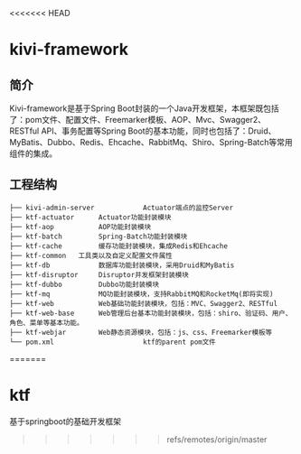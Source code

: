 <<<<<<< HEAD
# kivi-framework

## 简介

Kivi-framework是基于Spring Boot封装的一个Java开发框架，本框架既包括了：pom文件、配置文件、Freemarker模板、AOP、Mvc、Swagger2、RESTful API、事务配置等Spring Boot的基本功能，同时也包括了：Druid、MyBatis、Dubbo、Redis、Ehcache、RabbitMq、Shiro、Spring-Batch等常用组件的集成。

## 工程结构

```
├── kivi-admin-server            Actuator端点的监控Server
├── ktf-actuator      Actuator功能封装模块
├── ktf-aop           AOP功能封装模块
├── ktf-batch         Spring-Batch功能封装模块
├── ktf-cache         缓存功能封装模块，集成Redis和Ehcache
├── ktf-common	 工具类以及自定义配置文件属性
├── ktf-db            数据库功能封装模块，采用Druid和MyBatis
├── ktf-disruptor     Disruptor并发框架封装模块
├── ktf-dubbo         Dubbo功能封装模块
├── ktf-mq            MQ功能封装模块，支持RabbitMQ和RocketMq(即将实现)
├── ktf-web           Web基础功能封装模块，包括：MVC、Swagger2、RESTful
├── ktf-web-base      Web管理后台基本功能封装模块，包括：shiro、验证码、用户、角色、菜单等基本功能。
├── ktf-webjar        Web静态资源模块，包括：js、css、Freemarker模板等
└── pom.xml                      ktf的parent pom文件
```

=======
# ktf
基于springboot的基础开发框架
>>>>>>> refs/remotes/origin/master

